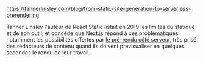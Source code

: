 https://tannerlinsley.com/blog/from-static-site-generation-to-serverless-prerendering

Tanner Linsley l'auteur de React Static listait en 2019 les limites du statique et de son outil, et concède que Next.js répond à ces problématiques notamment les possibilités offertes par [le pré-rendu côté serveur,](https://vercel.com/blog/serverless-pre-rendering) très prisé des rédacteurs de contenu quand ils doivent prévisualiser en quelques secondes le rendu de leur travail.

